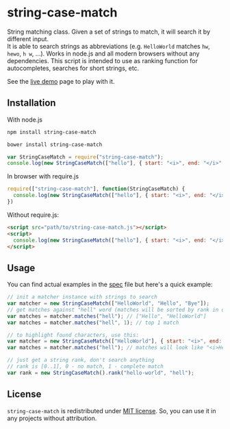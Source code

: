 # string-case-match

String matching class. Given a set of strings to match, it will search it by different input.  
It is able to search strings as abbreviations (e.g. `HelloWorld` matches `hw`, `hewo`, `h w`, ...). Works in node.js and all modern browsers without any dependencies. This script is intended to use as ranking function for autocompletes, searches for short strings, etc.  

See the [live demo](http://antelle.github.io/string-case-match/) page to play with it.

## Installation

With node.js
```bash
npm install string-case-match
```
```bash
bower install string-case-match
```
```javascript 
var StringCaseMatch = require("string-case-match");
console.log(new StringCaseMatch(["hello"], { start: "<i>", end: "</i>" }).matches("hell"));
```
In browser with require.js
```javascript 
require(["string-case-match"], function(StringCaseMatch) {
  console.log(new StringCaseMatch(["hello"], { start: "<i>", end: "</i>" }).matches("hell"));
})
```
Without require.js:
```html
<script src="path/to/string-case-match.js"></script>
<script>
  console.log(new StringCaseMatch(["hello"], { start: "<i>", end: "</i>" }).matches("hell"));
</script>
```
## Usage
You can find actual examples in the [spec](https://github.com/antelle/string-case-match/blob/master/spec/string-case-match.spec.js) file but here's a quick example:
```javascript
// init a matcher instance with strings to search
var matcher = new StringCaseMatch(["HelloWorld", "Hello", "Bye"]);
// get matches against "hell" word (matches will be sorted by rank in descending order)
var matches = matcher.matches("hell"); // ["Hello", "HelloWorld"] 
var matches = matcher.matches("hell", 1); // top 1 match

// to highlight found characters, use this:
var matcher = new StringCaseMatch(["HelloWorld"], { start: "<i>", end: "</i>" });
var matches = matcher.matches("hell"); // matches will look like "<i>Hell</i>oWorld"

// just get a string rank, don't search anything
// rank is [0..1], 0 - no match, 1 - complete match
var rank = new StringCaseMatch().rank("hello-world", "hell"); 
```

## License 
`string-case-match` is redistributed under [MIT license](https://raw.github.com/antelle/string-case-match/master/MIT-LICENSE.txt). So, you can use it in any projects without attribution.
